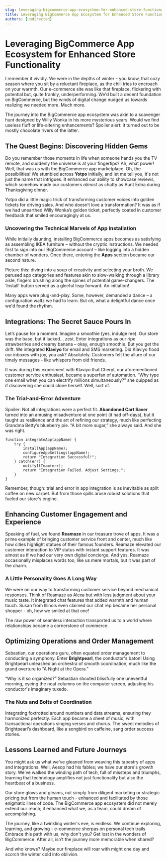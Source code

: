 ```yaml
---
slug: leveraging-bigcommerce-app-ecosystem-for-enhanced-store-functionality
title: Leveraging BigCommerce App Ecosystem for Enhanced Store Functionality
authors: [undirected]
---
```



# Leveraging BigCommerce App Ecosystem for Enhanced Store Functionality

I remember it vividly. We were in the depths of winter – you know, that cozy season where you sit by a reluctant fireplace, as the chill tries to encroach on your warmth. Our e-commerce site was like that fireplace, flickering with potential but, quite frankly, underperforming. We'd built a decent foundation on BigCommerce, but the winds of digital change nudged us towards realizing we needed more. Much more.

The journey into the BigCommerce app ecosystem was akin to a scavenger hunt designed by Willy Wonka in his more mysterious years. Would we find useless fluff or life-altering enhancements? Spoiler alert: it turned out to be mostly chocolate rivers of the latter.

## The Quest Begins: Discovering Hidden Gems

Do you remember those moments in life when someone hands you the TV remote, and suddenly the universe is at your fingertips? Ah, what power! Well, that was us with the BigCommerce app marketplace. Oh, the possibilities! We stumbled across **Yotpo** initially, and let me tell you, it's not just the name that intrigues. It enhanced our ability to showcase reviews, which somehow made our customers *almost* as chatty as Aunt Edna during Thanksgiving dinner.

Yotpo did a little magic trick of transforming customer voices into golden tickets for driving sales. And who doesn’t love a transformation? It was as if we had unearthed Willy Wonka’s golden ticket, perfectly coated in customer feedback that smiled encouragingly at us.

### Uncovering the Technical Marvels of App Installation

While initially daunting, installing BigCommerce apps becomes as satisfying as assembling IKEA furniture – without the cryptic instructions. We needed first to sign into our BigCommerce account – like logging into a hidden chamber of wonders. Once there, entering the **Apps** section became our second nature.

Picture this: diving into a soup of creativity and selecting your broth. We perused app categories and features akin to slow-walking through a library aisle, fingers brushing along the spines of potential game-changers. The ‘Install’ button served as a gleeful leap forward. An initiation!

Many apps were plug-and-play. Some, however, demanded a dance – a configuration waltz we had to learn. But oh, what a delightful dance once we'd found the rhythm.

## Integrations: The Secret Sauce Pours In

Let’s pause for a moment. Imagine a smoothie (yes, indulge me). Our store was the base, but it lacked... zest. Enter integrations as our ripe strawberries and creamy banana – okay, enough smoothie. But you get the drift. We integrated **Klaviyo** for email and SMS marketing. Did Klaviyo flood our inboxes with joy, you ask? Absolutely. Customers felt the allure of our timely messages - like whispers from old friends.

It was during this experiment with Klaviyo that Cheryl, our aforementioned customer service enthusiast, became a superfan of automation. “Why type one email when you can electrify millions simultaneously?” she quipped as if discovering she could clone herself. Well, sort of.

### The Trial-and-Error Adventure

Spoiler: Not all integrations were a perfect fit. **Abandoned Cart Saver** turned into an amusing misadventure at one point (it had off-days), but it taught us resilience and the art of refining our strategy, much like perfecting Grandma Betty’s blueberry pie. “A bit more sugar,” she always said. And she was right.

```
function integrateApp(appName) {
    try {
        installApp(appName);
        configureAppSettings(appName);
        return "Integration Successful!";
    } catch(err) {
        notifyItTeam(err);
        return "Integration Failed. Adjust Settings.";
    }
}
```

Remember, though: trial and error in app integration is as inevitable as spilt coffee on new carpet. But from those spills arose robust solutions that fueled our store's engine.

## Enhancing Customer Engagement and Experience

Speaking of fuel, we found **Reamaze** in our treasure trove of apps. It was a prime example of bringing customer service front and center, much like how cities highlight statues of their famous founders. Reamaze elevated our customer interaction to VIP status with instant support features. It was almost as if we had our very own digital concierge. And yes, Reamaze occasionally misplaces words too, like us mere mortals, but it was part of the charm.

### A Little Personality Goes A Long Way

We were on our way to transforming customer service beyond mechanical responses. Think of Reamaze as Alexa but with less judgment about your music taste. It integrated chat features that added warmth and human touch. Susan from Illinois even claimed our chat rep became her personal shopper - oh, how we smiled at that one!

The raw power of seamless interaction transported us to a world where relationships became a cornerstone of commerce.

## Optimizing Operations and Order Management

Sebastian, our operations guru, often equated order management to conducting a symphony. Enter **Brightpearl**, the conductor's baton! Using Brightpearl unleashed an orchestra of smooth coordination, much like the grand overture to "A Night at the Opera."

“Why is it so organized?” Sebastian shouted blissfully one uneventful morning, eyeing the neat columns on the computer screen, adjusting his conductor's imaginary tuxedo.

### The Nuts and Bolts of Coordination

Integrating foxtrotted around numbers and data streams, ensuring they harmonized perfectly. Each app became a sheet of music, with transactional operations singing verses and chorus. The sweet melodies of Brightpearl’s dashboard, like a songbird on caffeine, sang order success stories.

## Lessons Learned and Future Journeys

You might ask us what we've gleaned from weaving this tapestry of apps and integrations. Well, Aesop had his fables; we have our store's growth story. We've walked the winding path of tech, full of missteps and triumphs, learning that technology amplifies not just functionality but also the heartbeat of a business.

Our store glows and gleams, not simply from diligent marketing or strategic pricing but from the human touch - enhanced and facilitated by those enigmatic lines of code. The BigCommerce app ecosystem did not merely extend our reach; it enhanced what we, as a team, could dream of accomplishing.

The journey, like a twinkling winter's eve, is endless. We continue exploring, learning, and growing - e-commerce sherpas on personal tech trails. Embrace this path with us, why don't you? Get lost in the wonders of BigCommerce. After all, isn’t the journey more memorable when shared?

And who knows? Maybe our fireplace will roar with might one day and scorch the winter cold into oblivion.